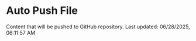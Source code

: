 # Auto Push File

Content that will be pushed to GitHub repository.
Last updated: 06/28/2025, 06:11:57 AM